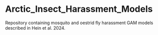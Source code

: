 # Arctic_Insect_Harassment_Models
Repository containing mosquito and oestrid fly harassment GAM models described in Hein et al. 2024.
